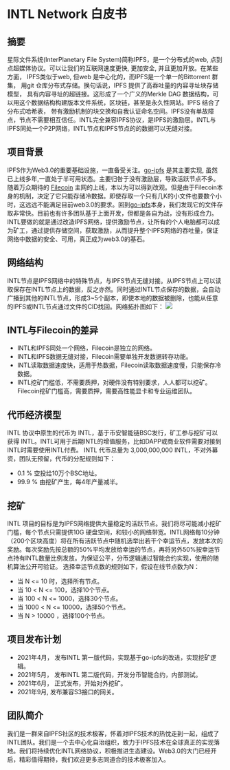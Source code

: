 
# INTL Network 白皮书 

## 摘要
星际文件系统(InterPlanetary File System)简称IPFS，是一个分布式的web, 点到点超媒体协议。可以让我们的互联网速度更快, 更加安全, 并且更加开放。在某些方面， IPFS类似于web, 但web 是中心化的，而IPFS是一个单一的Bittorrent 群集， 用git 仓库分布式存储。换句话说，IPFS 提供了高吞吐量的内容寻址块存储模型， 具有内容寻址的超链接。这形成了一个广义的Merkle DAG 数据结构，可以用这个数据结构构建版本文件系统，区块链，甚至是永久性网站。IPFS 结合了分布式哈希表， 带有激励机制的块交换和自我认证命名空间。IPFS没有单故障点，节点不需要相互信任。INTL完全兼容IPFS协议，是IPFS的激励层。INTL与IPFS同处一个P2P网络，INTL节点和IPFS节点的的数据可以无缝对接。

## 项目背景
IPFS作为Web3.0的重要基础设施，一直备受关注。[go-ipfs](https://github.com/ipfs/go-ipfs) 是其主要实现, 虽然已上线多年,一直处于半可用状态。主要归咎于没有激励层，导致活跃节点不多。随着万众期待的 [Filecoin](https://github.com/filecoin-project/lotus) 主网的上线，本以为可以得到改观。但是由于Filecoin本身的机制，决定了它只能存储冷数据。即使存取一个只有几K的小文件也要数个小时，这远远不能满足目前web3.0的要求。回到[go-ipfs](https://github.com/ipfs/go-ipfs)本身，我们发现它的文件存取非常快。目前也有许多团队基于上面开发，但都是各自为战，没有形成合力。INTL要做的就是通过改造IPFS网络，提供激励节点，让所有的个人电脑都可以成为矿工，通过提供存储空间，获取激励，从而提升整个IPFS网络的吞吐量，保证网络中数据的安全、可用，真正成为web3.0的基石。

## 网络结构
INTL节点是IPFS网络中的特殊节点，与IPFS节点无缝对接。从IPFS节点上可以读取保存在INTL节点上的数据，反之亦然。同时通过INTL节点保存的数据，会自动广播到其他的INTL节点，形成3~5个副本，即使本地的数据被删除，也能从任意的IPFS或INTL节点通过文件的CID找回。网络拓扑图如下：
![](https://doc.intlbanks.com/img/intl.jpg)

## INTL与Filecoin的差异
- INTL和IPFS同处一个网络，Filecoin是独立的网络。
- INTL和IPFS数据无缝对接，Filecoin需要单独开发数据转存功能。
- INTL读取数据速度快，适用于热数据，Filecoin读取数据速度慢，只能保存冷数据。
- INTL挖矿门槛低，不需要质押，对硬件没有特别要求，人人都可以挖矿。Filecoin挖矿门槛高，需要质押，需要高性能显卡和专业运维团队。

## 代币经济模型
INTL 协议中原生的代币为 INTL，基于币安智能链BSC发行，矿工参与挖矿可以获得 INTL。INTL可用于后期INTL的增值服务，比如DAPP或商业软件需要对接到INTL时需要使用INTL付费。
INTL 代币总量为 3,000,000,000 INTL，不对外募资，团队无预留，代币的分配规则如下：

- 0.1 % 空投给10万个BSC地址。
- 99.9 % 由挖矿产生，每4年产量减半。

## 挖矿
INTL 项目的目标是为IPFS网络提供大量稳定的活跃节点。我们将尽可能减小挖矿门槛，每个节点只需提供10G 硬盘空间，和较小的网络带宽。INTL网络每10分钟（200个区块高度）将在所有活跃节点中随机选举出若干个幸运节点，发放本次的奖励。每次奖励先按总额的50%平均发放给幸运的节点，再将另外50%按幸运节点持有INTL数量比例发放。为保证公平，分币逻辑通过智能合约实现，使用的随机算法公开可验证。
选择幸运节点数的规则如下，假设在线节点数为N：
- 当 N <= 10 时，选择所有节点。
- 当 10 < N <= 100，选择10个节点。
- 当 100 < N <= 1000，选择30个节点。
- 当 1000 < N <= 10000，选择50个节点。
- 当 N > 10000  ，选择100个节点。
## 项目发布计划
- 2021年4月， 发布INTL 第一版代码，实现基于go-ipfs的改进，实现挖矿逻辑。
- 2021年5月， 发布INTL 第二版代码，开发分币智能合约，内部测试。
- 2021年6月， 正式发布，开始对外挖矿。
- 2021年9月, 发布兼容S3接口的网关。

## 团队简介
我们是一群来自IPFS社区的技术极客，怀着对IPFS技术的热忱走到一起，组成了INTL团队。我们是一个去中心化自治组织，致力于IPFS技术在全球真正的实现落地。我们将持续优化INTL网络协议，积极推进生态建设。Web3.0的大门已经开启，精彩值得期待，我们欢迎更多志同道合的技术极客加入。


